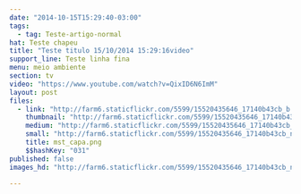 ```yaml
---
date: "2014-10-15T15:29:40-03:00"
tags:
  - tag: Teste-artigo-normal
hat: Teste chapeu
title: "Teste titulo 15/10/2014 15:29:16video"
support_line: Teste linha fina
menu: meio ambiente
section: tv
video: "https://www.youtube.com/watch?v=QixID6N6ImM"
layout: post
files:
  - link: "http://farm6.staticflickr.com/5599/15520435646_17140b43cb_b.jpg"
    thumbnail: "http://farm6.staticflickr.com/5599/15520435646_17140b43cb_t.jpg"
    medium: "http://farm6.staticflickr.com/5599/15520435646_17140b43cb_z.jpg"
    small: "http://farm6.staticflickr.com/5599/15520435646_17140b43cb_n.jpg"
    title: mst_capa.png
    $$hashKey: "031"
published: false
images_hd: "http://farm6.staticflickr.com/5599/15520435646_17140b43cb_n.jpg"

---
```

